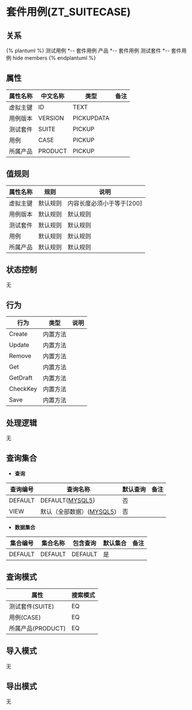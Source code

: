 # 套件用例(ZT_SUITECASE)

  

## 关系
{% plantuml %}
测试用例 *-- 套件用例 
产品 *-- 套件用例 
测试套件 *-- 套件用例 
hide members
{% endplantuml %}

## 属性

| 属性名称        |    中文名称    | 类型     |  备注  |
| --------   |------------| -----   |  -------- | 
|虚拟主键|ID|TEXT|&nbsp;|
|用例版本|VERSION|PICKUPDATA|&nbsp;|
|测试套件|SUITE|PICKUP|&nbsp;|
|用例|CASE|PICKUP|&nbsp;|
|所属产品|PRODUCT|PICKUP|&nbsp;|

## 值规则
| 属性名称    | 规则    |  说明  |
| --------   |------------| ----- | 
|虚拟主键|默认规则|内容长度必须小于等于[200]|
|用例版本|默认规则|默认规则|
|测试套件|默认规则|默认规则|
|用例|默认规则|默认规则|
|所属产品|默认规则|默认规则|

## 状态控制

无


## 行为
| 行为    | 类型    |  说明  |
| --------   |------------| ----- | 
|Create|内置方法|&nbsp;|
|Update|内置方法|&nbsp;|
|Remove|内置方法|&nbsp;|
|Get|内置方法|&nbsp;|
|GetDraft|内置方法|&nbsp;|
|CheckKey|内置方法|&nbsp;|
|Save|内置方法|&nbsp;|

## 处理逻辑
无

## 查询集合

* **查询**

| 查询编号 | 查询名称       | 默认查询 |   备注|
| --------  | --------   | --------   | ----- |
|DEFAULT|DEFAULT([MYSQL5](../../appendix/query_MYSQL5.md#SuiteCase_Default))|否|&nbsp;|
|VIEW|默认（全部数据）([MYSQL5](../../appendix/query_MYSQL5.md#SuiteCase_View))|否|&nbsp;|

* **数据集合**

| 集合编号 | 集合名称   |  包含查询  | 默认集合 |   备注|
| --------  | --------   | -------- | --------   | ----- |
|DEFAULT|DEFAULT|DEFAULT|是|&nbsp;|

## 查询模式
| 属性      |    搜索模式     |
| --------   |------------|
|测试套件(SUITE)|EQ|
|用例(CASE)|EQ|
|所属产品(PRODUCT)|EQ|

## 导入模式
无


## 导出模式
无
